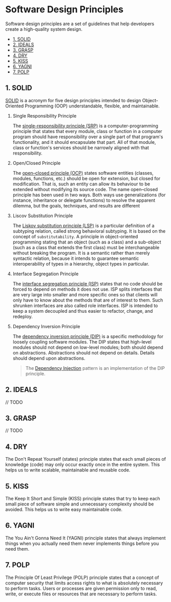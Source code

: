 # Software Design Principles

Software design principles are a set of guidelines that help developers create a high-quality system design.

- [1. SOLID](#1-solid)
- [2. IDEALS](#2-ideals)
- [3. GRASP](#3-grasp)
- [4. DRY](#4-dry)
- [5. KISS](#5-kiss)
- [6. YAGNI](#6-yagni)
- [7. POLP](#7-polp)

## 1. SOLID

[SOLID](https://en.wikipedia.org/wiki/SOLID) is a acronym for five design principles intended to design Object-Oriented Programming (OOP) understandable, flexible, and maintainable.

1. Single Responsibility Principle

    The [single-responsibility principle (SRP)](https://en.wikipedia.org/wiki/Single-responsibility_principle) is a computer-programming principle that states that every module, class or function in a computer program should have responsibility over a single part of that program's functionality, and it should encapsulate that part. All of that module, class or function's services should be narrowly aligned with that responsibility.

2. Open/Closed Principle

    The [open–closed principle (OCP)](https://en.wikipedia.org/wiki/Open-closed_principle) states software entities (classes, modules, functions, etc.) should be open for extension, but closed for modification. That is, such an entity can allow its behaviour to be extended without modifying its source code. The name open–closed principle has been used in two ways. Both ways use generalizations (for instance, inheritance or delegate functions) to resolve the apparent dilemma, but the goals, techniques, and results are different

3. Liscov Substitution Principle

   The [Liskov substitution principle (LSP)](https://en.wikipedia.org/wiki/Liskov_substitution_principle) is a particular definition of a subtyping relation, called strong behavioral subtyping. It is based on the concept of `substitutability`. A principle in object-oriented programming stating that an object (such as a class) and a sub-object (such as a class that extends the first class) must be interchangeable without breaking the program. It is a semantic rather than merely syntactic relation, because it intends to guarantee semantic interoperability of types in a hierarchy, object types in particular.

4. Interface Segregation Principle

   The [interface segregation principle (ISP)](https://en.wikipedia.org/wiki/Interface_segregation_principle) states that no code should be forced to depend on methods it does not use. ISP splits interfaces that are very large into smaller and more specific ones so that clients will only have to know about the methods that are of interest to them. Such shrunken interfaces are also called role interfaces. ISP is intended to keep a system decoupled and thus easier to refactor, change, and redeploy.

5. Dependency Inversion Principle

   The [dependency inversion principle (DIP)](https://en.wikipedia.org/wiki/Dependency_inversion_principle) is a specific methodology for loosely coupling software modules. The DIP states that high-level modules should not depend on low-level modules; both should depend on abstractions. Abstractions should not depend on details. Details should depend upon abstractions.
   > The [Dependency Injection](../about/software-design-pattern.md#dependency-injection) pattern is an implementation of the DIP principle.

## 2. IDEALS

// TODO

## 3. GRASP

// TODO

## 4. DRY

The Don't Repeat Yourself (states) principle states that each small pieces of knowledge (code) may only occur exactly once in the entire system. This helps us to write scalable, maintainable and reusable code.

## 5. KISS

The Keep It Short and Simple (KISS) principle states that try to keep each small piece of software simple and unnecessary complexity should be avoided. This helps us to write easy maintainable code.

## 6. YAGNI

The You Ain't Gonna Need It (YAGNI) principle states that always implement things when you actually need them never implements things before you need them.

## 7. POLP

The Principle Of Least Privilege (POLP) principle states that a concept of computer security that limits access rights to what is absolutely necessary to perform tasks. Users or processes are given permission only to read, write, or execute files or resources that are necessary to perform tasks.
